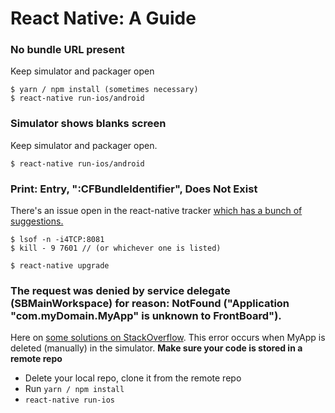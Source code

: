 # React Native: A Guide

### No bundle URL present
Keep simulator and packager open
```
$ yarn / npm install (sometimes necessary)
$ react-native run-ios/android
```
### Simulator shows blanks screen

Keep simulator and packager open.
```
$ react-native run-ios/android
```
### Print: Entry, ":CFBundleIdentifier", Does Not Exist
There's an issue open in the react-native tracker [which has a bunch of suggestions.](https://github.com/facebook/react-native/issues/7308)
```
$ lsof -n -i4TCP:8081
$ kill - 9 7601 // (or whichever one is listed)
```
```
$ react-native upgrade
```

### The request was denied by service delegate (SBMainWorkspace) for reason: NotFound ("Application "com.myDomain.MyApp" is unknown to FrontBoard").
Here on [some solutions on StackOverflow](https://stackoverflow.com/questions/37939749/xcode-8-messages-template-application-error-on-ios-simulator). 
This error occurs when MyApp is deleted (manually) in the simulator.
**Make sure your code is stored in a remote repo**
* Delete your local repo, clone it from the remote repo
* Run `yarn / npm install`
* `react-native run-ios`
